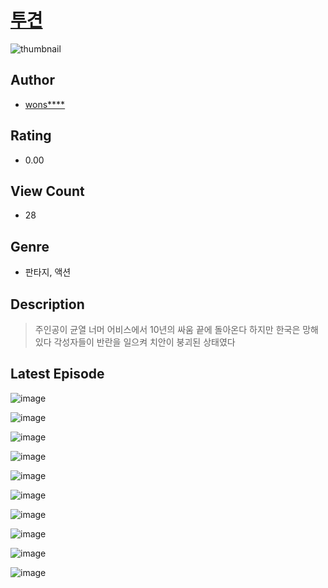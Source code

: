 # [투견](https://comic.naver.com/challenge/list?titleId=811417)
![thumbnail](https://image-comic.pstatic.net/user_contents_data/challenge_comic/2023/05/25/367238/upload_4049639001168294706_480x623.jpeg)

## Author
- [wons****](https://comic.naver.com/artistTitle?id=367238)

## Rating
- 0.00

## View Count
- 28

## Genre
- 판타지, 액션

## Description
> 주인공이 균열 너머 어비스에서 10년의 싸움 끝에 돌아온다 하지만 한국은 망해있다 각성자들이 반란을 일으켜 치안이 붕괴된 상태였다


## Latest Episode
![image](https://image-comic.pstatic.net/user_contents_data/challenge_comic/2023/05/25/367238/upload_3487585132597109552.jpeg)

![image](https://image-comic.pstatic.net/user_contents_data/challenge_comic/2023/05/25/367238/upload_7219327811930633826.jpeg)

![image](https://image-comic.pstatic.net/user_contents_data/challenge_comic/2023/05/25/367238/upload_7234298766568862516.jpeg)

![image](https://image-comic.pstatic.net/user_contents_data/challenge_comic/2023/05/25/367238/upload_3546413618182776377.jpeg)

![image](https://image-comic.pstatic.net/user_contents_data/challenge_comic/2023/05/25/367238/upload_7147828555050661222.jpeg)

![image](https://image-comic.pstatic.net/user_contents_data/challenge_comic/2023/05/25/367238/upload_7090412075095700835.jpeg)

![image](https://image-comic.pstatic.net/user_contents_data/challenge_comic/2023/05/25/367238/upload_7305179874605491767.jpeg)

![image](https://image-comic.pstatic.net/user_contents_data/challenge_comic/2023/05/25/367238/upload_7293351126687245369.jpeg)

![image](https://image-comic.pstatic.net/user_contents_data/challenge_comic/2023/05/25/367238/upload_3631363888046421304.jpeg)

![image](https://image-comic.pstatic.net/user_contents_data/challenge_comic/2023/05/25/367238/upload_3775534051670504754.jpeg)
